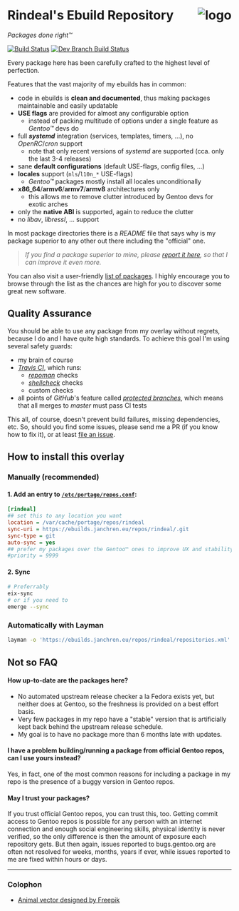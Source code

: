 Rindeal's Ebuild Repository <img src="./assets/logo_96.png" title="Sir Benjamin the Bull" alt="logo" align="right">
=================================================================================================

_Packages done right™_

[![Build Status][ci-master-badge]][ci-master] [![Dev Branch Build Status][ci-dev-badge]][ci-dev]

Every package here has been carefully crafted to the highest level of perfection.

Features that the vast majority of my ebuilds has in common:

 - code in ebuilds is **clean and documented**, thus making packages maintainable and easily updatable
 - **USE flags** are provided for almost any configurable option
     - instead of packing multitude of options under a single feature as _Gentoo™_ devs do
 - full **_systemd_** integration (services, templates, timers, ...), no _OpenRC_/_cron_ support
     - note that only recent versions of _systemd_ are supported (cca. only the last 3-4 releases)
 - sane **default configurations** (default USE-flags, config files, ...)
 - **locales** support (`nls`/`l10n_*` USE-flags)
     - _Gentoo™_ packages mostly install all locales unconditionally
 - **x86_64**/**armv6**/**armv7**/**armv8** architectures only
     - this allows me to remove clutter introduced by Gentoo devs for exotic arches
 - only the **native ABI** is supported, again to reduce the clutter
 - no _libav_, _libressl_, ... support

In most package directories there is a _README_ file that says why is my package superior to any other out there including the "official" one.

> _If you find a package superior to mine, please [report it here][New issue], so that I can improve it even more._

You can also visit a user-friendly [list of packages][LISTING].
I highly encourage you to browse through the list as the chances are high for you to discover some great new software.


Quality Assurance
------------------

You should be able to use any package from my overlay without regrets, because I do and I have quite high standards.
To achieve this goal I'm using several safety guards:

- my brain of course
- _[Travis CI](https://travis-ci.org/)_, which runs:
    - _[repoman](https://wiki.gentoo.org/wiki/Repoman)_ checks
    - _[shellcheck](https://www.shellcheck.net/)_ checks
    - custom checks
- all points of _GitHub_'s feature called _[protected branches]_, which means that all merges to _master_ must pass CI tests

This all, of course, doesn't prevent build failures, missing dependencies, etc. So, should you find
some issues, please send me a PR (if you know how to fix it), or at least [file an issue][New issue].


How to install this overlay
----------------------------

### Manually (recommended)

#### 1. Add an entry to [`/etc/portage/repos.conf`](https://wiki.gentoo.org/wiki//etc/portage/repos.conf):

```ini
[rindeal]
## set this to any location you want
location = /var/cache/portage/repos/rindeal
sync-uri = https://ebuilds.janchren.eu/repos/rindeal/.git
sync-type = git
auto-sync = yes
## prefer my packages over the Gentoo™ ones to improve UX and stability (recommended by 9/10 IT experts)
#priority = 9999
```

#### 2. Sync

```sh
# Preferrably
eix-sync
# or if you need to
emerge --sync
```

### Automatically with Layman

```sh
layman -o 'https://ebuilds.janchren.eu/repos/rindeal/repositories.xml' -a rindeal
```

Not so FAQ
-----------

#### How up-to-date are the packages here?

- No automated upstream release checker a la Fedora exists yet, but neither does at Gentoo, so the freshness is provided on a best effort basis.
- Very few packages in my repo have a "stable" version that is artificially kept back behind the upstream release schedule.
- My goal is to have no package more than 6 months late with updates.

#### I have a problem building/running a package from official Gentoo repos, can I use yours instead?

Yes, in fact, one of the most common reasons for including a package in my repo is the presence of a buggy version in Gentoo repos.

#### May I trust your packages?

If you trust official Gentoo repos, you can trust this, too. Getting commit access to Gentoo repos is possible for any person with an internet connection and enough social engineering skills, physical identity is never verified, so the only difference is then the amount of exposure each repository gets. But then again, issues reported to bugs.gentoo.org are often not resolved for weeks, months, years if ever, while issues reported to me are fixed within hours or days.

---

### Colophon

- [Animal vector designed by Freepik](http://www.freepik.com/free-photos-vectors/animal)

[protected branches]: https://help.github.com/articles/about-protected-branches/
[LISTING]: ./LISTING.md
[New issue]: https://github.com/rindeal/rindeal-ebuild-repo/issues/new
[ci-master-badge]: https://img.shields.io/travis/rindeal/rindeal-ebuild-repo/master.svg?style=flat-square&label=master%20build
[ci-master]: https://travis-ci.org/rindeal/rindeal-ebuild-repo
[ci-dev-badge]: https://img.shields.io/travis/rindeal/rindeal-ebuild-repo/dev.svg?style=flat-square&label=dev%20build
[ci-dev]: https://travis-ci.org/rindeal/rindeal-ebuild-repo
